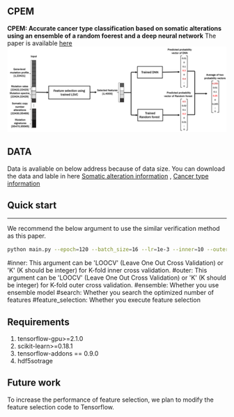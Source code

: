 ## CPEM
**CPEM: Accurate cancer type classification based on somatic alterations using an ensemble of a random foerest and a deep neural network**
The paper is available [here](https://www.nature.com/articles/s41598-019-53034-3)
![Overview](overview.PNG)

## DATA
Data is avaliable on below address because of data size.
You can download the data and lable in here 
[Somatic alteration information](https://drive.google.com/file/d/1uDFNhzsodQky71bqykmJGcWnBfhO5_hp/view?usp=sharing)
, [Cancer type information](https://drive.google.com/file/d/1l2uggi6rfbNwarkR2fcAsOf2q5CLfbyu/view?usp=sharing)

## Quick start
----------------------------------
We recommend the below argument to use the similar verification method as this paper.
```sh
python main.py --epoch=120 --batch_size=16 --lr=1e-3 --inner=10 --outer=10 --ensemble --search --feature_selection
```

#inner: This argument can be 'LOOCV' (Leave One Out Cross Validation) or 'K' (K should be integer) for K-fold inner cross validation.
#outer: This argument can be 'LOOCV' (Leave One Out Cross Validation) or 'K' (K should be integer) for K-fold outer cross validation.
#ensemble: Whether you use ensemble model
#search: Whether you search the optimized number of features
#feature_selection: Whether you execute feature selection

## Requirements
1. tensorflow-gpu>=2.1.0 
2. scikit-learn>=0.18.1 
3. tensorflow-addons == 0.9.0 
4. hdf5sotrage

## Future work
To increase the performance of feature selection, we plan to modify the feature selection code to Tensorflow.

